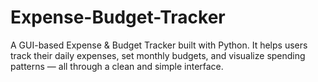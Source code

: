 # Expense-Budget-Tracker
A GUI-based Expense &amp; Budget Tracker built with Python.   It helps users track their daily expenses, set monthly budgets, and visualize spending patterns — all through a clean and simple interface.
